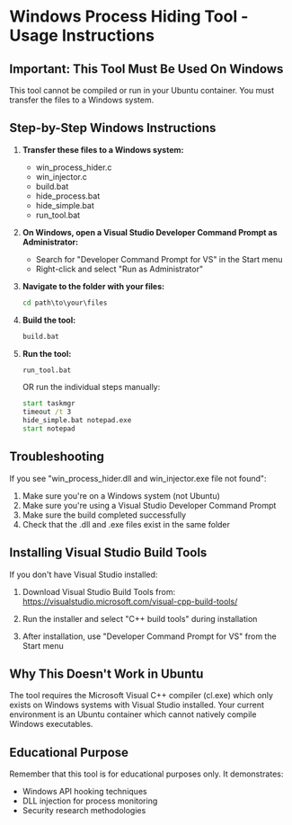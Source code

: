 # Windows Process Hiding Tool - Usage Instructions

## Important: This Tool Must Be Used On Windows

This tool cannot be compiled or run in your Ubuntu container. You must transfer the files to a Windows system.

## Step-by-Step Windows Instructions

1. **Transfer these files to a Windows system:**
   - win_process_hider.c
   - win_injector.c
   - build.bat
   - hide_process.bat
   - hide_simple.bat
   - run_tool.bat

2. **On Windows, open a Visual Studio Developer Command Prompt as Administrator:**
   - Search for "Developer Command Prompt for VS" in the Start menu
   - Right-click and select "Run as Administrator"

3. **Navigate to the folder with your files:**
   ```cmd
   cd path\to\your\files
   ```

4. **Build the tool:**
   ```cmd
   build.bat
   ```

5. **Run the tool:**
   ```cmd
   run_tool.bat
   ```
   
   OR run the individual steps manually:
   ```cmd
   start taskmgr
   timeout /t 3
   hide_simple.bat notepad.exe
   start notepad
   ```

## Troubleshooting

If you see "win_process_hider.dll and win_injector.exe file not found":

1. Make sure you're on a Windows system (not Ubuntu)
2. Make sure you're using a Visual Studio Developer Command Prompt
3. Make sure the build completed successfully
4. Check that the .dll and .exe files exist in the same folder

## Installing Visual Studio Build Tools

If you don't have Visual Studio installed:

1. Download Visual Studio Build Tools from:
   https://visualstudio.microsoft.com/visual-cpp-build-tools/

2. Run the installer and select "C++ build tools" during installation

3. After installation, use "Developer Command Prompt for VS" from the Start menu

## Why This Doesn't Work in Ubuntu

The tool requires the Microsoft Visual C++ compiler (cl.exe) which only exists on Windows systems with Visual Studio installed. Your current environment is an Ubuntu container which cannot natively compile Windows executables.

## Educational Purpose

Remember that this tool is for educational purposes only. It demonstrates:
- Windows API hooking techniques
- DLL injection for process monitoring
- Security research methodologies

